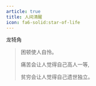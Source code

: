 ```yaml
---
article: true
title: 人间清醒
icon: fa6-solid:star-of-life
---
```


龙犄角

> 困顿使人自怜。
>
> 痛苦会让人觉得自己高人一等,
>
> 贫穷会让人觉得自己遗世独立。
